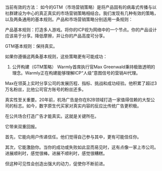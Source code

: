当前有效的方法：
如今的GTM（市场营销策略）是将产品固有的病毒式传播与以社群建设为中心的真正真实的市场营销策略相结合。我们发现有几种有效的策略，以及两条通用的基本规则。产品和市场营销策略分别适用一条规则：

产品基本规则：打造多人游戏。将你的ICP视为网络中的一个节点。你的产品设计应该易于分享。降低摩擦，并让你的产品高度可分享。

GTM基本规则：保持真实。

如果你遵循这两条基本规则，这些策略更有可能成功：

1. 公开构建（GTM策略）
Warmly首席执行官Max Greenwald秉持极致透明的理念。Warmly正在构建能够理解ICP“人级”意图信号的营销AI代理。

Max在领英上实时分享公司的发展历程、指标、挑战和成功经验。他积累了超过3万名粉丝，比他公司官方账号的粉丝还多。

真实性至关重要。20年前，机场广告是你在B2B领域打造一家值得信赖的大型公司的标志。如今，数字原生代买家对真实内容的反应比传统广告更积极。

在公共场合打造广告才能真实。这就是关键所在。

它带来双重回报。

首先，它能向用户传递信任。他们觉得自己参与其中，更有可能信任你。

其次，它能激励你。当你的成功或失败如此显而易见时，这有点像一家上市公司。进展顺利时，感觉很棒。进展不顺利时，感觉很糟糕。

但这种可见性会创造出强大的动力，促使你不断前进。
